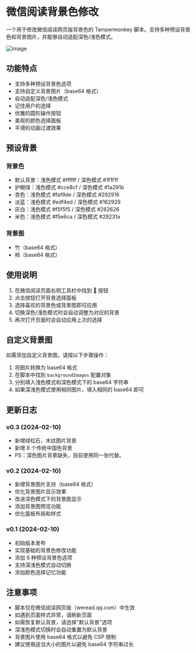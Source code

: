 # 微信阅读背景色修改

一个用于修改微信阅读网页版背景色的 Tampermonkey 脚本。支持多种预设背景色和背景图片，并能够自动适配深色/浅色模式。

![image](https://github.com/user-attachments/assets/c9e8320a-df10-4a40-bb70-7ec7e46cfe5d)

## 功能特点

- 支持多种预设背景色选项
- 支持自定义背景图片（base64 格式）
- 自动适配深色/浅色模式
- 记住用户的选择
- 优雅的圆形操作按钮
- 美观的颜色选择面板
- 平滑的动画过渡效果

## 预设背景

### 背景色

- 默认背景：浅色模式 #ffffff / 深色模式 #1f1f1f
- 护眼绿：浅色模式 #cce8cf / 深色模式 #1a291b
- 杏色：浅色模式 #faf9de / 深色模式 #292916
- 淡蓝：浅色模式 #edf4ed / 深色模式 #162929
- 灰白：浅色模式 #f5f5f5 / 深色模式 #262626
- 米色：浅色模式 #f5e6ca / 深色模式 #29231a

### 背景图

- 竹（base64 格式）
- 柿（base64 格式）

## 使用说明

1. 在微信阅读页面右侧工具栏中找到 🎨 按钮
2. 点击按钮打开背景选择面板
3. 选择喜欢的背景色或背景图即可应用
4. 切换深色/浅色模式时会自动调整为对应的背景
5. 再次打开页面时会自动应用上次的选择

## 自定义背景图

如需添加自定义背景图，请按以下步骤操作：

1. 将图片转换为 base64 格式
2. 在脚本中找到 `backgroundImages` 配置对象
3. 分别填入浅色模式和深色模式下的 base64 字符串
4. 如果深浅色模式使用相同图片，填入相同的 base64 即可

## 更新日志

### v0.3 (2024-02-10)

- 新增绿松石，木纹图片背景
- 新增 8 个传统中国色背景
- PS：深色图片背景缺失，目前使用同一张代替。

### v0.2 (2024-02-10)

- 新增背景图片支持（base64 格式）
- 优化背景图片显示效果
- 改进深色模式下的背景图显示
- 添加背景图预览功能
- 优化面板布局和样式

### v0.1 (2024-02-10)

- 初始版本发布
- 实现基础的背景色修改功能
- 添加 6 种预设背景色选项
- 支持深浅色模式自动切换
- 添加颜色选择记忆功能

## 注意事项

- 脚本仅在微信阅读网页版（weread.qq.com）中生效
- 如遇到页面样式异常，请刷新页面
- 如需恢复默认背景，请选择"默认背景"选项
- 深浅色模式切换时会自动重置为默认背景
- 背景图片使用 base64 格式以避免 CSP 限制
- 建议使用适当大小的图片以避免 base64 字符串过长
